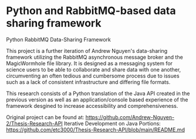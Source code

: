 # Python and RabbitMQ-based data sharing framework
Python RabbitMQ Data-Sharing Framework


This project is a further iteration of Andrew Nguyen's data-sharing framework utilizing the RabbitMQ asynchronous message broker and the MagicWormhole file library.
It is designed as a messaging system for science users to be able to collaborate and share data with one another, circumventing an often tedious and cumbersome process due to issues such as a lack of consistent infrastructure and differing file formats.

This research consists of a Python translation of the Java API created in the previous version as well as an application/console based experience of the framework desgined to increase accessibility and comprehensiveness.


Original project can be found at: https://github.com/Andrew-Nguyen-2/Thesis-Research-API
Iterative Development on Java Portions: https://github.com/etc3000/Thesis-Research-API/blob/main/README.md
